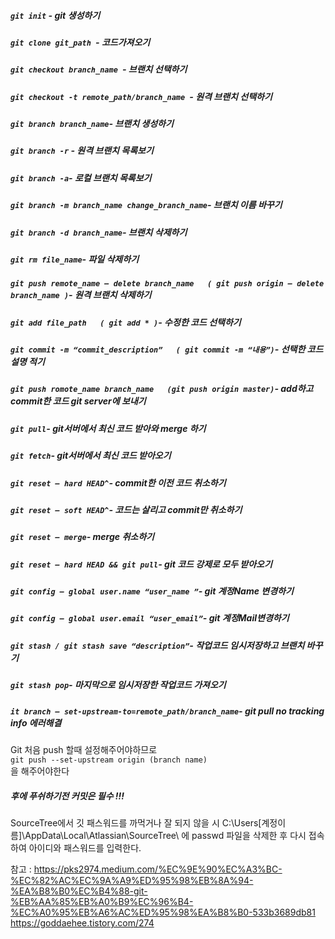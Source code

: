 
##### `git init` - git 생성하기     
   
##### `git clone git_path `- 코드가져오기  
     
##### `git checkout branch_name `- 브랜치 선택하기
   
##### `git checkout -t remote_path/branch_name `- 원격 브랜치 선택하기  

##### `git branch branch_name`- 브랜치 생성하기     
   
##### `git branch -r` - 원격 브랜치 목록보기  
    
##### `git branch -a`- 로컬 브랜치 목록보기 
     
##### `git branch -m branch_name change_branch_name`-  브랜치 이름 바꾸기     

##### `git branch -d branch_name`- 브랜치 삭제하기     

##### `git rm file_name`- 파일 삭제하기     
  
##### `git push remote_name — delete branch_name   ( git push origin — delete branch_name )`- 원격 브랜치 삭제하기   

##### `git add file_path   ( git add * )`- 수정한 코드 선택하기     
  
##### `git commit -m “commit_description”   ( git commit -m “내용”)`- 선택한 코드 설명 적기   

##### `git push romote_name branch_name   (git push origin master)`- add하고 commit한 코드 git server에 보내기     
  
##### `git pull`- git서버에서 최신 코드 받아와 merge 하기   

##### `git fetch`- git서버에서 최신 코드 받아오기     

##### `git reset — hard HEAD^`- commit한 이전 코드 취소하기     
  
##### `git reset — soft HEAD^`- 코드는 살리고 commit만 취소하기   

##### `git reset — merge`- merge 취소하기     
   
##### `git reset — hard HEAD && git pull`- git 코드 강제로 모두 받아오기  

##### `git config — global user.name “user_name ”`- git 계정Name 변경하기     

##### `git config — global user.email “user_email”`- git 계정Mail변경하기     

##### `git stash / git stash save “description”`- 작업코드 임시저장하고 브랜치 바꾸기     
  
##### `git stash pop`- 마지막으로 임시저장한 작업코드 가져오기   
  
##### `it branch — set-upstream-to=remote_path/branch_name`- git pull no tracking info 에러해결   
     
         
             
Git 처음 push 할때 설정해주어야하므로      
`git push --set-upstream origin (branch name)`     
을 해주어야한다

##### 후에 푸쉬하기전 커밋은 필수 !!!

SourceTree에서 깃 패스워드를 까먹거나 잘 되지 않을 시 C:\Users\[계정이름]\AppData\Local\Atlassian\SourceTree\ 에 passwd 파일을 삭제한 후 다시 접속하여 아이디와 패스워드를 입력한다.      

참고 : https://pks2974.medium.com/%EC%9E%90%EC%A3%BC-%EC%82%AC%EC%9A%A9%ED%95%98%EB%8A%94-%EA%B8%B0%EC%B4%88-git-%EB%AA%85%EB%A0%B9%EC%96%B4-%EC%A0%95%EB%A6%AC%ED%95%98%EA%B8%B0-533b3689db81
https://goddaehee.tistory.com/274
